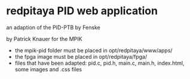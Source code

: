 # redpitaya PID web application

an adaption of the PID-PTB by Fenske

by Patrick Knauer for the MPIK


- the mpik-pid folder must be placed in opt/redpitaya/www/apps/
- the fpga image must be placed in opt/redpitaya/fpga/
- files that have been adapted: pid.c, pid.h, main.c, main.h, index.html, some images and .css files
